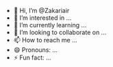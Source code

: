 - 👋 Hi, I’m @Zakariair
- 👀 I’m interested in ...
- 🌱 I’m currently learning ...
- 💞️ I’m looking to collaborate on ...
- 📫 How to reach me ...
- 😄 Pronouns: ...
- ⚡ Fun fact: ...

<!---
Zakariair/Zakariair is a ✨ special ✨ repository because its `README.md` (this file) appears on your GitHub profile.
You can click the Preview link to take a look at your changes.
--->
